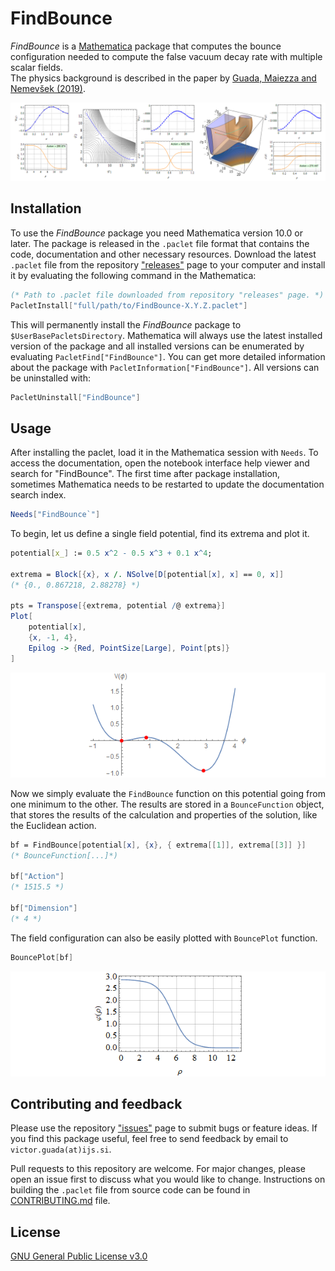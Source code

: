 # FindBounce

_FindBounce_ is a [Mathematica](http://www.wolfram.com/mathematica/) package
that computes the bounce configuration needed to compute the false vacuum decay rate with multiple scalar fields.  
The physics background is described in the paper by [Guada, Maiezza and Nemevšek (2019)](https://arxiv.org/abs/1803.02227).

![example1](Images/ExamplesBounces.png)

## Installation

To use the _FindBounce_ package you need Mathematica version 10.0 or later.
The package is released in the `.paclet` file format that contains the code, documentation and other necessary resources.
Download the latest `.paclet` file from the repository ["releases"](https://github.com/vguada/FindBounce/releases) page
to your computer and install it by evaluating the following command in the Mathematica:

```mathematica
(* Path to .paclet file downloaded from repository "releases" page. *)
PacletInstall["full/path/to/FindBounce-X.Y.Z.paclet"]
```

This will permanently install the _FindBounce_ package to `$UserBasePacletsDirectory`.
Mathematica will always use the latest installed version of the package and all installed versions
can be enumerated by evaluating `PacletFind["FindBounce"]`.
You can get more detailed information about the package with `PacletInformation["FindBounce"]`.
All versions can be uninstalled with:

```mathematica
PacletUninstall["FindBounce"]
```

## Usage

After installing the paclet, load it in the Mathematica session with `Needs`.
To access the documentation, open the notebook interface help viewer and search for "FindBounce".
The first time after package installation, sometimes Mathematica needs to
be restarted to update the documentation search index.

```mathematica
Needs["FindBounce`"]
```

To begin, let us define a single field potential, find its extrema and plot it.

```mathematica
potential[x_] := 0.5 x^2 - 0.5 x^3 + 0.1 x^4;

extrema = Block[{x}, x /. NSolve[D[potential[x], x] == 0, x]]
(* {0., 0.867218, 2.88278} *)

pts = Transpose[{extrema, potential /@ extrema}]
Plot[
    potential[x],
    {x, -1, 4},
    Epilog -> {Red, PointSize[Large], Point[pts]}
]
 ```

![usage1.1](Images/UsageExample_1-1.png)

Now we simply evaluate the `FindBounce` function on this potential going from one minimum to the other.
The results are stored in a `BounceFunction` object, that stores the results of the calculation
and properties of the solution, like the Euclidean action.

 ```mathematica
bf = FindBounce[potential[x], {x}, { extrema[[1]], extrema[[3]] }]
(* BounceFunction[...]*)

bf["Action"]
(* 1515.5 *)

bf["Dimension"]
(* 4 *)
 ```

The field configuration can also be easily plotted with `BouncePlot` function.

 ```mathematica
BouncePlot[bf]
```

![usage1.2](Images/UsageExample_1-2.png )

## Contributing and feedback

Please use the repository ["issues"](https://github.com/vguada/FindBounces/issues) page to submit bugs or feature ideas.
If you find this package useful, feel free to send feedback by email to `victor.guada(at)ijs.si`.

Pull requests to this repository are welcome.
For major changes, please open an issue first to discuss what you would like to change.
Instructions on building the `.paclet` file from source code can be found in [CONTRIBUTING.md]( CONTRIBUTING.md ) file.

## License

[GNU General Public License v3.0](https://choosealicense.com/licenses/gpl-3.0/)
